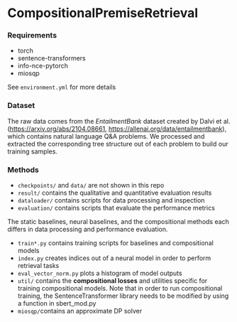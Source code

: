 # CompositionalPremiseRetrieval


### Requirements
- torch
- sentence-transformers
- info-nce-pytorch
- miosqp

See `environment.yml` for more details

### Dataset

The raw data comes from the *EntailmentBank* dataset created by Dalvi et al. (https://arxiv.org/abs/2104.08661, https://allenai.org/data/entailmentbank), which contains natural language Q&A problems. We processed and extracted the corresponding tree structure out of each problem to build our training samples.

### Methods

- `checkpoints/` and `data/` are not shown in this repo
- `result/` contains the qualitative and quantitative evaluation results
- `dataloader/` contains scripts for data processing and inspection
- `evaluation/` contains scripts that evaluate the performance metrics

The static baselines, neural baselines, and the compositional methods each differs in data processing and performance evaluation.

- `train*.py` contains training scripts for baselines and compositional models
- `index.py` creates indices out of a neural model in order to perform retrieval tasks
- `eval_vector_norm.py` plots a histogram of model outputs
- `util/` contains the **compositional losses** and utilities specific for training compositional models. Note that in order to run compositional training, the SentenceTransformer library needs to be modified by using a function in sbert_mod.py
- `miosqp/`contains an approximate DP solver
